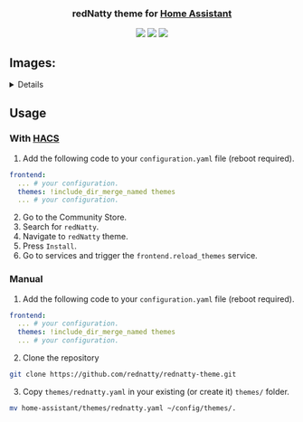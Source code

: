 <h3 align="center">
	redNatty theme for <a href="https://www.home-assistant.io/">Home Assistant</a>

</h3>

<p align="center">
	<a href="https://github.com/rednatty/rednatty-theme/stargazers"><img src="https://img.shields.io/github/stars/rednatty/rednatty-theme?colorA=363a4f&colorB=b7bdf8&style=for-the-badge"></a>
	<a href="https://github.com/rednatty/rednatty-theme/issues"><img src="https://img.shields.io/github/issues/rednatty/rednatty-theme?colorA=363a4f&colorB=f5a97f&style=for-the-badge"></a>
	<a href="https://github.com/rednatty/rednatty-theme/contributors"><img src="https://img.shields.io/github/contributors/rednatty/rednatty-theme?colorA=363a4f&colorB=a6da95&style=for-the-badge"></a>
</p>

## Images:
<details>
    <img src="https://raw.githubusercontent.com/rednatty/rednatty-theme/main/assets/images/Overview.webp"/>
    <img src="https://raw.githubusercontent.com/rednatty/rednatty-theme/main/assets/images/Map.webp"/>
    <img src="https://raw.githubusercontent.com/rednatty/rednatty-theme/main/assets/images/Logbook.webp"/>
    <img src="https://raw.githubusercontent.com/rednatty/rednatty-theme/main/assets/images/History.webp"/>
    <img src="https://raw.githubusercontent.com/rednatty/rednatty-theme/main/assets/images/Code.webp"/>
    <img src="https://raw.githubusercontent.com/rednatty/rednatty-theme/main/assets/images/Devtools.webp"/>
    <img src="https://raw.githubusercontent.com/rednatty/rednatty-theme/main/assets/images/Settings.webp"/>
    <img src="https://raw.githubusercontent.com/rednatty/rednatty-theme/main/assets/images/Profile.webp"/>

</details>

## Usage
### With [HACS](https://hacs.xyz/)
1. Add the following code to your `configuration.yaml` file (reboot required).

```yaml
frontend:
  ... # your configuration.
  themes: !include_dir_merge_named themes
  ... # your configuration.
```
2. Go to the Community Store.
3. Search for `redNatty`.
4. Navigate to `redNatty` theme.
5. Press `Install`.
6. Go to services and trigger the `frontend.reload_themes` service.

### Manual
1. Add the following code to your `configuration.yaml` file (reboot required).

```yaml
frontend:
  ... # your configuration.
  themes: !include_dir_merge_named themes
  ... # your configuration.
```
2. Clone the repository
```bash
git clone https://github.com/rednatty/rednatty-theme.git
```

3. Copy `themes/rednatty.yaml` in your existing (or create it) `themes/` folder.

```bash
mv home-assistant/themes/rednatty.yaml ~/config/themes/.
```
